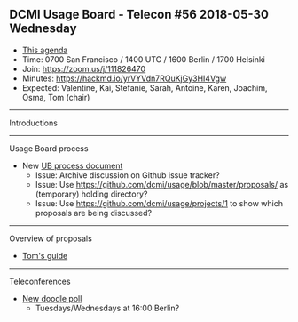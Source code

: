 ## DCMI Usage Board - Telecon #56 2018-05-30 Wednesday

* [This agenda](https://github.com/dcmi/usage/blob/master/minutes/2018/2018-05-30.dcub-telecon-agenda.md)
* Time: 0700 San Francisco / 1400 UTC / 1600 Berlin / 1700 Helsinki
* Join: https://zoom.us/j/111826470
* Minutes: https://hackmd.io/yrVYVdn7RQuKjGy3HI4Vgw
* Expected: Valentine, Kai, Stefanie, Sarah, Antoine, Karen, Joachim, Osma, Tom (chair)

------------
Introductions

------------
Usage Board process

* New [UB process document](https://github.com/dcmi/usage/blob/master/documents/process/index.md)
  * Issue: Archive discussion on Github issue tracker?
  * Issue: Use https://github.com/dcmi/usage/blob/master/proposals/ as (temporary) holding directory?
  * Issue: Use https://github.com/dcmi/usage/projects/1 to show which proposals are being discussed?

------------
Overview of proposals

* [Tom's guide](https://github.com/dcmi/usage/blob/master/proposals/GUIDE_TO_PROPOSALS.md)

------------
Teleconferences

* [New doodle poll](https://doodle.com/poll/4cna82z36qabx9zh)
  * Tuesdays/Wednesdays at 16:00 Berlin?
